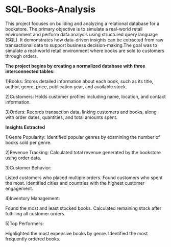 # SQL-Books-Analysis
This project focuses on building and analyzing a relational database for a bookstore. The primary objective is to simulate a real-world retail environment and perform data analysis using structured query language (SQL). It demonstrates how data-driven insights can be extracted from raw transactional data to support business decision-making.The goal was to simulate a real-world retail environment where books are sold to customers through orders.

**The project begins by creating a normalized database with three interconnected tables:**

1)Books: Stores detailed information about each book, such as its title, author, genre, price, publication year, and available stock.

2)Customers: Holds customer profiles including name, location, and contact information.

3)Orders: Records transaction data, linking customers and books, along with order dates, quantities, and total amounts spent.

**Insights Extracted**

1)Genre Popularity: Identified popular genres by examining the number of books sold per genre.

2)Revenue Tracking: Calculated total revenue generated by the bookstore using order data.

3)Customer Behavior:

Listed customers who placed multiple orders.
Found customers who spent the most.
Identified cities and countries with the highest customer engagement.

4)Inventory Management:

Found the most and least stocked books.
Calculated remaining stock after fulfilling all customer orders.

5)Top Performers:

Highlighted the most expensive books by genre.
Identified the most frequently ordered books.
